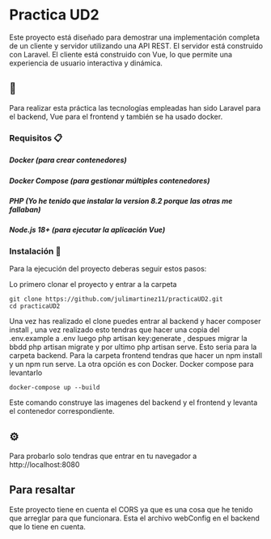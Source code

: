 # Practica UD2

Este proyecto está diseñado para demostrar una implementación completa de un cliente y servidor utilizando una API REST. El servidor está construido con Laravel. El cliente está construido con Vue, lo que permite una experiencia de usuario interactiva y dinámica.

## 🚀

Para realizar esta práctica las tecnologías empleadas han sido Laravel para el backend, Vue para el frontend y también se ha usado docker.

### Requisitos 📋

##### Docker (para crear contenedores)
##### Docker Compose (para gestionar múltiples contenedores)
##### PHP (Yo he tenido que instalar la version 8.2 porque las otras me fallaban)
##### Node.js 18+ (para ejecutar la aplicación Vue)


### Instalación 🔧

Para la ejecución del proyecto deberas seguir estos pasos:

Lo primero clonar el proyecto y entrar a la carpeta

```
git clone https://github.com/julimartinez11/practicaUD2.git
cd practicaUD2
```
Una vez has realizado el clone puedes entrar al backend y hacer composer install , una vez realizado esto tendras que hacer una copia del .env.example a .env luego php artisan key:generate , despues migrar la bbdd php artisan migrate y por ultimo php artisan serve. Esto seria para la carpeta backend.
Para la carpeta frontend tendras que hacer un npm install y un npm run serve.
La otra opción es con Docker. Docker compose para levantarlo

```
docker-compose up --build
```

Este comando construye las imagenes del backend y el frontend y levanta el contenedor correspondiente.

##  ⚙️

Para probarlo solo tendras que entrar en tu navegador a http://localhost:8080

## Para resaltar

Este proyecto tiene en cuenta el CORS ya que es una cosa que he tenido que arreglar para que funcionara. Esta el archivo webConfig en el backend que lo tiene en cuenta.
